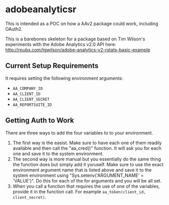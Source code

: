 # adobeanalyticsr

This is intended as a POC on how a AAv2 package could work, including OAuth2.

This is a barebones skeleton for a package based on Tim Wilson's experiments with the Adobe Analytics v2.0 API here:
http://rpubs.com/tgwilson/adobe-analytics-v2-rstats-basic-example

## Current Setup Requirements

It requires setting the following environment arguments:

* `AA_COMPANY_ID`
* `AA_CLIENT_ID`
* `AA_CLIENT_SECRET`
* `AA_REPORTSUITE_ID`

## Getting Auth to Work

There are three ways to add the four variables to to your environment.  
1. The first way is the easist.  Make sure to have each one of them readily available and then call the "aa_cred()" function. It will ask you for each one and save it to the system environment.
2. The second way is more manual but you essentially do the same thing the function does but simply add it yoruself. Make sure to use the exact environment argument name that is listed above and save it to the system environment using "Sys.setenv('ARGUMENT_NAME' = 'VALUE')".  Do this for each of the for arguments and you will be all set.
3. When you call a function that requires the use of one of the variables, provide it in the function call. For example `aa_token(client_id, client_secret)`.


